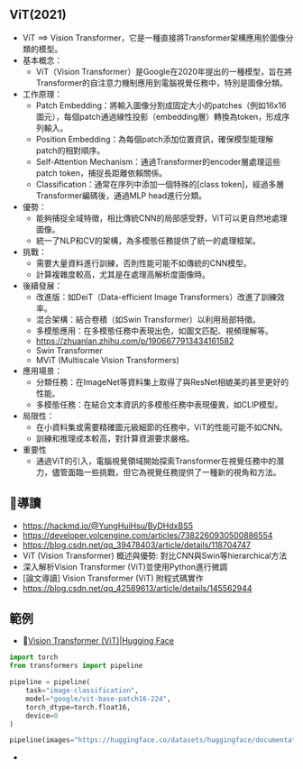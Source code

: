 ## ViT(2021)
- ViT ==> Vision Transformer，它是一種直接將Transformer架構應用於圖像分類的模型。
- 基本概念：
  - ViT（Vision Transformer）是Google在2020年提出的一種模型，旨在將Transformer的自注意力機制應用到電腦視覺任務中，特別是圖像分類。
- 工作原理：
  - Patch Embedding：將輸入圖像分割成固定大小的patches（例如16x16圖元），每個patch通過線性投影（embedding層）轉換為token，形成序列輸入。
  - Position Embedding：為每個patch添加位置資訊，確保模型能理解patch的相對順序。
  - Self-Attention Mechanism：通過Transformer的encoder層處理這些patch token，捕捉長距離依賴關係。
  - Classification：通常在序列中添加一個特殊的[class token]，經過多層Transformer編碼後，通過MLP head進行分類。
- 優勢：
  - 能夠捕捉全域特徵，相比傳統CNN的局部感受野，ViT可以更自然地處理圖像。
  - 統一了NLP和CV的架構，為多模態任務提供了統一的處理框架。
- 挑戰：
  - 需要大量資料進行訓練，否則性能可能不如傳統的CNN模型。
  - 計算複雜度較高，尤其是在處理高解析度圖像時。
- 後續發展：
  - 改進版：如DeiT（Data-efficient Image Transformers）改進了訓練效率。
  - 混合架構：結合卷積（如Swin Transformer）以利用局部特徵。
  - 多模態應用：在多模態任務中表現出色，如圖文匹配、視頻理解等。
  - https://zhuanlan.zhihu.com/p/1906677913434161582
  - Swin Transformer
  - MViT (Multiscale Vision Transformers) 
- 應用場景：
  - 分類任務：在ImageNet等資料集上取得了與ResNet相媲美的甚至更好的性能。
  - 多模態任務：在結合文本資訊的多模態任務中表現優異，如CLIP模型。
- 局限性：
  - 在小資料集或需要精確圖元級細節的任務中，ViT的性能可能不如CNN。
  - 訓練和推理成本較高，對計算資源要求嚴格。
- 重要性
  - 通過ViT的引入，電腦視覺領域開始探索Transformer在視覺任務中的潛力，儘管面臨一些挑戰，但它為視覺任務提供了一種新的視角和方法。
## 🌟導讀
- https://hackmd.io/@YungHuiHsu/ByDHdxBS5
- https://developer.volcengine.com/articles/7382260930500886554
- https://blog.csdn.net/qq_39478403/article/details/118704747
- ViT (Vision Transformer) 概述與優勢: 對比CNN與Swin等hierarchical方法
- 深入解析Vision Transformer (ViT)並使用Python進行微調
- [論文導讀] Vision Transformer (ViT) 附程式碼實作
- https://blog.csdn.net/qq_42589613/article/details/145562944
## 範例
- 🤗[Vision Transformer (ViT)|Hugging Face](https://huggingface.co/docs/transformers/model_doc/vit)
```python
import torch
from transformers import pipeline

pipeline = pipeline(
    task="image-classification",
    model="google/vit-base-patch16-224",
    torch_dtype=torch.float16,
    device=0
)

pipeline(images="https://huggingface.co/datasets/huggingface/documentation-images/resolve/main/pipeline-cat-chonk.jpeg")
```
- 
